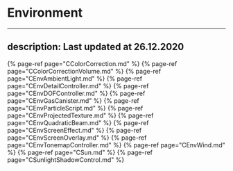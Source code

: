 # Environment
---
description: Last updated at 26.12.2020
---


{% page-ref page="CColorCorrection.md" %}
{% page-ref page="CColorCorrectionVolume.md" %}
{% page-ref page="CEnvAmbientLight.md" %}
{% page-ref page="CEnvDetailController.md" %}
{% page-ref page="CEnvDOFController.md" %}
{% page-ref page="CEnvGasCanister.md" %}
{% page-ref page="CEnvParticleScript.md" %}
{% page-ref page="CEnvProjectedTexture.md" %}
{% page-ref page="CEnvQuadraticBeam.md" %}
{% page-ref page="CEnvScreenEffect.md" %}
{% page-ref page="CEnvScreenOverlay.md" %}
{% page-ref page="CEnvTonemapController.md" %}
{% page-ref page="CEnvWind.md" %}
{% page-ref page="CSun.md" %}
{% page-ref page="CSunlightShadowControl.md" %}
